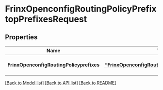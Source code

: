 # FrinxOpenconfigRoutingPolicyPrefixtopPrefixesRequest

## Properties
Name | Type | Description | Notes
------------ | ------------- | ------------- | -------------
**FrinxOpenconfigRoutingPolicyprefixes** | [***FrinxOpenconfigRoutingPolicyPrefixtopPrefixes**](frinx.openconfig.routing.policy.prefixtop.Prefixes.md) |  | [optional] [default to null]

[[Back to Model list]](../README.md#documentation-for-models) [[Back to API list]](../README.md#documentation-for-api-endpoints) [[Back to README]](../README.md)


